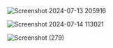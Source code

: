 ![Screenshot 2024-07-13 205916](https://github.com/user-attachments/assets/d5f5ddd6-9651-4464-baf0-f7aad3e98696)

![Screenshot 2024-07-14 113021](https://github.com/user-attachments/assets/5ec1055f-a70b-4160-bce8-3c5594954b21)

![Screenshot (279)](https://github.com/user-attachments/assets/46c4d379-04eb-42cf-930a-b211722bb919)

